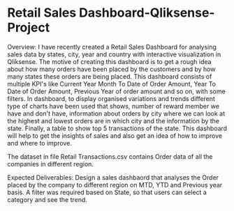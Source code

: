 # Retail Sales Dashboard-Qliksense-Project
Overview: I have recently created a Retail Sales Dashboard for analysing sales data by states, city, year and country with interactive visualization in Qliksense. The motive of creating this dashboard is to get a rough idea about how many orders have been placed by the customers and by how many states these orders are being placed. 
This dashboard consists of multiple KPI's like Current Year Month To Date of Order Amount, Year To Date of Order Amount, Previous Year of order amount and so on, with some filters. 
In dashboard, to display organised variations and trends different type of charts have been used that shows, number of reward member we have and don't have, information about orders by city where we can look at the highest and lowest orders are in which city and the information by the state. Finally, a table to show top 5 transactions of the state.
This dashboard will help to get the insights of sales and also get an idea of how to improve and where to improve.

The dataset in file Retail Transactions.csv contains Order data of all the companies in different region.

Expected Deliverables: Design a sales dashbaord that analyses the Order placed by the company to different region on MTD, YTD and Previous year basis. A filter was required based on State, so that users can select a category and see the trend. 
